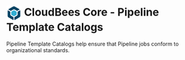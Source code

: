 # <img src="images/cloudbeescore_logo.png" alt="CloudBees Core Logo" width="40" align="top"> CloudBees Core - Pipeline Template Catalogs

Pipeline Template Catalogs help ensure that Pipeline jobs conform to organizational standards.